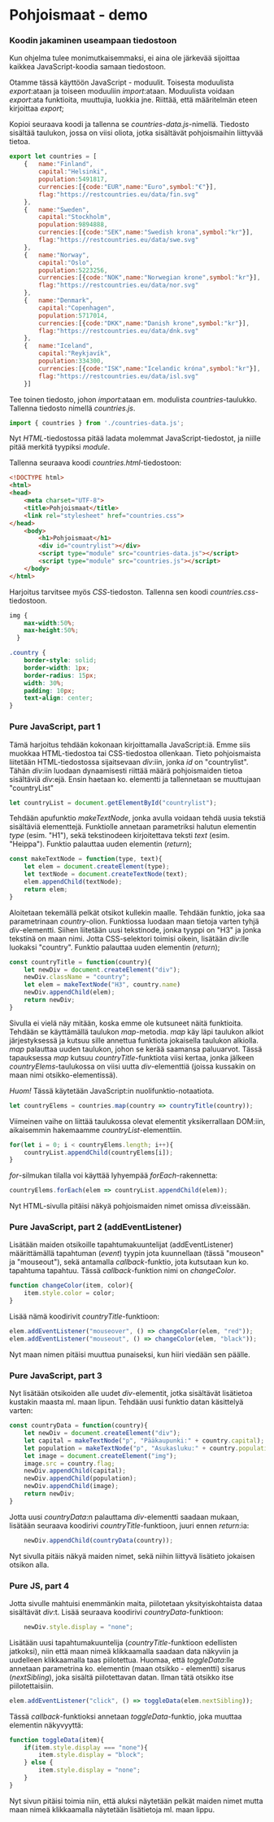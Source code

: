 # Pohjoismaat - demo

### Koodin jakaminen useampaan tiedostoon

Kun ohjelma tulee monimutkaisemmaksi, ei aina ole järkevää sijoittaa kaikkea JavaScript-koodia samaan tiedostoon.

Otamme tässä käyttöön JavaScript - moduulit. Toisesta moduulista *export*:ataan ja toiseen moduuliin *import*:ataan. Moduulista voidaan *export*:ata funktioita, muuttujia, luokkia jne. Riittää, että määritelmän eteen kirjoittaa *export*;

Kopioi seuraava koodi ja tallenna se *countries-data.js*-nimellä. Tiedosto sisältää taulukon, jossa on viisi oliota, jotka sisältävät pohjoismaihin liittyvää tietoa.

```js
export let countries = [
    {   name:"Finland",
        capital:"Helsinki", 
        population:5491817,
        currencies:[{code:"EUR",name:"Euro",symbol:"€"}],
        flag:"https://restcountries.eu/data/fin.svg"
    },
    {   name:"Sweden",
        capital:"Stockholm", 
        population:9894888,
        currencies:[{code:"SEK",name:"Swedish krona",symbol:"kr"}],
        flag:"https://restcountries.eu/data/swe.svg"
    },
    {   name:"Norway",
        capital:"Oslo",
        population:5223256,
        currencies:[{code:"NOK",name:"Norwegian krone",symbol:"kr"}],
        flag:"https://restcountries.eu/data/nor.svg"
    },
    {   name:"Denmark",
        capital:"Copenhagen",
        population:5717014, 
        currencies:[{code:"DKK",name:"Danish krone",symbol:"kr"}],
        flag:"https://restcountries.eu/data/dnk.svg"
    },
    {   name:"Iceland",
        capital:"Reykjavík",
        population:334300, 
        currencies:[{code:"ISK",name:"Icelandic króna",symbol:"kr"}],
        flag:"https://restcountries.eu/data/isl.svg"
    }]
```

Tee toinen tiedosto, johon *import*:ataan em. modulista *countries*-taulukko. Tallenna tiedosto nimellä *countries.js*.

```js
import { countries } from './countries-data.js';
```

Nyt *HTML*-tiedostossa pitää ladata molemmat JavaScript-tiedostot, ja niille pitää merkitä tyypiksi *module*.

Tallenna seuraava koodi *countries.html*-tiedostoon:

```html
<!DOCTYPE html>
<html>
<head>
    <meta charset="UTF-8">
    <title>Pohjoismaat</title>
    <link rel="stylesheet" href="countries.css">
</head>
    <body>
        <h1>Pohjoismaat</h1>
        <div id="countrylist"></div>
        <script type="module" src="countries-data.js"></script>
        <script type="module" src="countries.js"></script>
    </body>
</html>
```

Harjoitus tarvitsee myös *CSS*-tiedoston. Tallenna sen koodi *countries.css*-tiedostoon.

```css
img {
    max-width:50%;
    max-height:50%;
  }

.country {
    border-style: solid;
    border-width: 1px;
    border-radius: 15px;
    width: 30%;
    padding: 10px;
    text-align: center;
}
```

### Pure JavaScript, part 1

Tämä harjoitus tehdään kokonaan kirjoittamalla JavaScript:iä. Emme siis muokkaa HTML-tiedostoa tai CSS-tiedostoa ollenkaan. Tieto pohjoismaista liitetään HTML-tiedostossa sijaitsevaan *div*:iin, jonka *id* on "countrylist". Tähän *div*:iin luodaan dynaamisesti riittää määrä pohjoismaiden tietoa sisältäviä *div*:ejä. Ensin haetaan ko. elementti ja tallennetaan se muuttujaan "countryList"

```js
let countryList = document.getElementById("countrylist");
```

Tehdään apufunktio *makeTextNode*, jonka avulla voidaan tehdä uusia tekstiä sisältäviä elementtejä. Funktiolle annetaan parametriksi halutun elementin *type* (esim. "H1"), sekä tekstinodeen kirjoitettava teksti *text* (esim. "Heippa"). Funktio palauttaa uuden elementin (*return*);

```js
const makeTextNode = function(type, text){
    let elem = document.createElement(type);
    let textNode = document.createTextNode(text);
    elem.appendChild(textNode);
    return elem;
}
```

Aloitetaan tekemällä pelkät otsikot kullekin maalle. Tehdään funktio, joka saa parametrinaan *country*-olion. Funktiossa luodaan maan tietoja varten tyhjä *div*-elementti. Siihen liitetään uusi tekstinode, jonka tyyppi on "H3" ja jonka tekstinä on maan nimi. Jotta CSS-selektori toimisi oikein, lisätään *div*:lle luokaksi "country". Funktio palauttaa uuden elementin (*return*);

```js
const countryTitle = function(country){
    let newDiv = document.createElement("div");
    newDiv.className = "country";
    let elem = makeTextNode("H3", country.name)
    newDiv.appendChild(elem);
    return newDiv;
}
```

Sivulla ei vielä näy mitään, koska emme ole kutsuneet näitä funktioita. Tehdään se käyttämällä taulukon *map*-metodia. *map* käy läpi taulukon alkiot järjestyksessä ja kutsuu sille annettua funktiota jokaisella taulukon alkiolla. *map* palauttaa uuden taulukon, johon se kerää saamansa paluuarvot. Tässä tapauksessa *map* kutsuu *countryTitle*-funktiota viisi kertaa, jonka jälkeen *countryElems*-taulukossa on viisi uutta *div*-elementtiä (joissa kussakin on maan nimi otsikko-elementissä).

*Huom!* Tässä käytetään JavaScript:in nuolifunktio-notaatiota.

```js
let countryElems = countries.map(country => countryTitle(country));
```

Viimeinen vaihe on liittää taulukossa olevat elementit yksikerrallaan DOM:iin, aikaisemmin hakemaamme *countryList*-elementtiin.

```js
for(let i = 0; i < countryElems.length; i++){
    countryList.appendChild(countryElems[i]);
}
```

*for*-silmukan tilalla voi käyttää lyhyempää *forEach*-rakennetta:

```js
countryElems.forEach(elem => countryList.appendChild(elem));
```

Nyt HTML-sivulla pitäisi näkyä pohjoismaiden nimet omissa *div*:eissään.

### Pure JavaScript, part 2 (addEventListener)

Lisätään maiden otsikoille tapahtumakuuntelijat (addEventListener) määrittämällä tapahtuman (*event*) tyypin jota kuunnellaan (tässä "mouseon" ja "mouseout"), sekä antamalla *callback*-funktio, jota kutsutaan kun ko. tapahtuma tapahtuu. Tässä *callback*-funktion nimi on *changeColor*.

```js
function changeColor(item, color){
    item.style.color = color;
}
```

Lisää nämä koodirivit *countryTitle*-funktioon:

```js
elem.addEventListener("mouseover", () => changeColor(elem, "red"));
elem.addEventListener("mouseout", () => changeColor(elem, "black"));
```

Nyt maan nimen pitäisi muuttua punaiseksi, kun hiiri viedään sen päälle.

### Pure JavaScript, part 3

Nyt lisätään otsikoiden alle uudet *div*-elementit, jotka sisältävät lisätietoa kustakin maasta ml. maan lipun. Tehdään uusi funktio datan käsittelyä varten:

```js
const countryData = function(country){
    let newDiv = document.createElement("div");
    let capital = makeTextNode("p", "Pääkaupunki:" + country.capital);
    let population = makeTextNode("p", "Asukasluku:" + country.population);
    let image = document.createElement("img");
    image.src = country.flag;
    newDiv.appendChild(capital);
    newDiv.appendChild(population);
    newDiv.appendChild(image);
    return newDiv;
}
```

Jotta uusi *countryData*:n palauttama *div*-elementti saadaan mukaan, lisätään seuraava koodirivi *countryTitle*-funktioon, juuri ennen *return*:ia:

```js
    newDiv.appendChild(countryData(country));
```

Nyt sivulla pitäis näkyä maiden nimet, sekä niihin liittyvä lisätieto jokaisen otsikon alla.

### Pure JS, part 4

Jotta sivulle mahtuisi enemmänkin maita, piilotetaan yksityiskohtaista dataa sisältävät *div*:t. Lisää seuraava koodirivi *countryData*-funktioon:

```js
    newDiv.style.display = "none";
```

Lisätään uusi tapahtumakuuntelija (*countryTitle*-funktioon edellisten jatkoksi), niin että maan nimeä klikkaamalla saadaan data näkyviin ja uudelleen klikkaamalla taas piilotettua. Huomaa, että *toggleData*:lle annetaan parametrina ko. elementin (maan otsikko - elementti) sisarus (*nextSibling*), joka sisältä piilotettavan datan. Ilman tätä otsikko itse piilotettaisiin.

```js
elem.addEventListener("click", () => toggleData(elem.nextSibling));
```

Tässä *callback*-funktioksi annetaan *toggleData*-funktio, joka muuttaa elementin näkyvyyttä:

```js
function toggleData(item){
    if(item.style.display === "none"){
        item.style.display = "block";
    } else {
        item.style.display = "none";
    }
}
```

Nyt sivun pitäisi toimia niin, että aluksi näytetään pelkät maiden nimet mutta maan nimeä klikkaamalla näytetään lisätietoja ml. maan lippu.